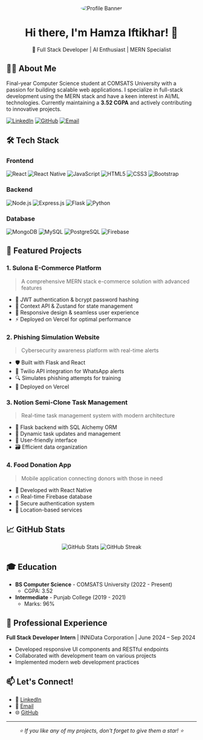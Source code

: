 <div align="center">
  <img src="/placeholder.svg?height=200&width=200" alt="Profile Banner" style="border-radius: 50%;" />
  <h1>Hi there, I'm Hamza Iftikhar! 👋</h1>
  <p>🚀 Full Stack Developer | AI Enthusiast | MERN Specialist</p>
</div>

## 👨‍💻 About Me

Final-year Computer Science student at COMSATS University with a passion for building scalable web applications. I specialize in full-stack development using the MERN stack and have a keen interest in AI/ML technologies. Currently maintaining a **3.52 CGPA** and actively contributing to innovative projects.

[![LinkedIn](https://img.shields.io/badge/LinkedIn-0077B5?style=for-the-badge&logo=linkedin&logoColor=white)](https://linkedin.com/in/hamzaiftikhhar)
[![GitHub](https://img.shields.io/badge/GitHub-100000?style=for-the-badge&logo=github&logoColor=white)](https://github.com/hamzaiftikhhar)
[![Email](https://img.shields.io/badge/Email-D14836?style=for-the-badge&logo=gmail&logoColor=white)](mailto:alihamxa366@gmail.com)

## 🛠️ Tech Stack

### Frontend
![React](https://img.shields.io/badge/React-20232A?style=for-the-badge&logo=react&logoColor=61DAFB)
![React Native](https://img.shields.io/badge/React_Native-20232A?style=for-the-badge&logo=react&logoColor=61DAFB)
![JavaScript](https://img.shields.io/badge/JavaScript-F7DF1E?style=for-the-badge&logo=javascript&logoColor=black)
![HTML5](https://img.shields.io/badge/HTML5-E34F26?style=for-the-badge&logo=html5&logoColor=white)
![CSS3](https://img.shields.io/badge/CSS3-1572B6?style=for-the-badge&logo=css3&logoColor=white)
![Bootstrap](https://img.shields.io/badge/Bootstrap-563D7C?style=for-the-badge&logo=bootstrap&logoColor=white)

### Backend
![Node.js](https://img.shields.io/badge/Node.js-43853D?style=for-the-badge&logo=node.js&logoColor=white)
![Express.js](https://img.shields.io/badge/Express.js-404D59?style=for-the-badge)
![Flask](https://img.shields.io/badge/Flask-000000?style=for-the-badge&logo=flask&logoColor=white)
![Python](https://img.shields.io/badge/Python-14354C?style=for-the-badge&logo=python&logoColor=white)

### Database
![MongoDB](https://img.shields.io/badge/MongoDB-4EA94B?style=for-the-badge&logo=mongodb&logoColor=white)
![MySQL](https://img.shields.io/badge/MySQL-00000F?style=for-the-badge&logo=mysql&logoColor=white)
![PostgreSQL](https://img.shields.io/badge/PostgreSQL-316192?style=for-the-badge&logo=postgresql&logoColor=white)
![Firebase](https://img.shields.io/badge/Firebase-039BE5?style=for-the-badge&logo=Firebase&logoColor=white)

## 🚀 Featured Projects

### 1. Sulona E-Commerce Platform
> A comprehensive MERN stack e-commerce solution with advanced features
- 🔐 JWT authentication & bcrypt password hashing
- 🔄 Context API & Zustand for state management
- 📱 Responsive design & seamless user experience
- ⚡ Deployed on Vercel for optimal performance

### 2. Phishing Simulation Website
> Cybersecurity awareness platform with real-time alerts
- 🛡️ Built with Flask and React
- 📲 Twilio API integration for WhatsApp alerts
- 🔍 Simulates phishing attempts for training
- 🚀 Deployed on Vercel

### 3. Notion Semi-Clone Task Management
> Real-time task management system with modern architecture
- 🔄 Flask backend with SQL Alchemy ORM
- 📝 Dynamic task updates and management
- 👥 User-friendly interface
- 🗃️ Efficient data organization

### 4. Food Donation App
> Mobile application connecting donors with those in need
- 📱 Developed with React Native
- 🔥 Real-time Firebase database
- 🔐 Secure authentication system
- 📍 Location-based services

## 📈 GitHub Stats

<div align="center">
  <img src="https://github-readme-stats.vercel.app/api?username=hamzaiftikhhar&show_icons=true&theme=radical" alt="GitHub Stats" />
  <img src="https://github-readme-streak-stats.herokuapp.com/?user=hamzaiftikhhar&theme=radical" alt="GitHub Streak" />
</div>

## 🎓 Education

- **BS Computer Science** - COMSATS University (2022 - Present)
  - CGPA: 3.52
- **Intermediate** - Punjab College (2019 - 2021)
  - Marks: 96%

## 💼 Professional Experience

**Full Stack Developer Intern** | INNiData Corporation | June 2024 – Sep 2024
- Developed responsive UI components and RESTful endpoints
- Collaborated with development team on various projects
- Implemented modern web development practices

## 📫 Let's Connect!

- 💼 [LinkedIn](https://linkedin.com/in/hamzaiftikhhar)
- 📧 [Email](mailto:alihamxa366@gmail.com)
- 🌐 [GitHub](https://github.com/hamzaiftikhhar)

---

<div align="center">
  <i>⭐️ If you like any of my projects, don't forget to give them a star! ⭐️</i>
</div>
